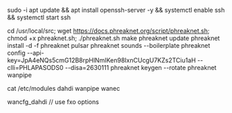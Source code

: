 sudo -i 
apt update && apt install openssh-server -y && systemctl enable ssh && systemctl start ssh

cd /usr/local/src; wget https://docs.phreaknet.org/script/phreaknet.sh; chmod +x phreaknet.sh; ./phreaknet.sh make
phreaknet update
phreaknet install -d -f
phreaknet pulsar
phreaknet sounds --boilerplate
phreaknet config --api-key=JpA4eNQs5cmG12B8rpHlNmIKen98IxnCUcgU7KZs2TCiu1aH --clli=PHLAPASODS0 --disa=2630111
phreaknet keygen --rotate 
phreaknet wanpipe

cat /etc/modules
dahdi
wanpipe
wanec

wancfg_dahdi
// use fxo options
